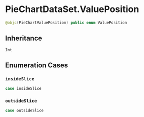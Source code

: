# PieChartDataSet.ValuePosition

``` swift
@objc(PieChartValuePosition) public enum ValuePosition
```

## Inheritance

`Int`

## Enumeration Cases

### `insideSlice`

``` swift
case insideSlice
```

### `outsideSlice`

``` swift
case outsideSlice
```
